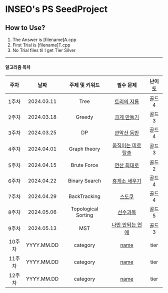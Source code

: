 # INSEO's PS SeedProject
## How to Use?
1. The Answer is  [filename]A.cpp
2. First Trial is [filename]T.cpp
3. No Trial files til I get Tier Silver
---
#### 알고리즘 목차
| 주차 | 날짜 | 주제 및 키워드 | 필수 문제 | 난이도 |
|:---------:|:---------:|:---------:|:---------:|:---------:|
|1주차| 2024.03.11 | Tree | [트리의 지름](https://www.acmicpc.net/problem/1967) | 골드 4 |
|2주차| 2024.03.18 | Greedy | [크게 만들기](https://www.acmicpc.net/problem/2812) | 골드 3 |  
|3주차| 2024.03.25 | DP | [관악산 등반](https://www.acmicpc.net/problem/14699) | 골드 4 |   
|4주차| 2024.04.01 | Graph theory | [움직이는 미로 탈출](https://www.acmicpc.net/problem/16954) | 골드3 |
|5주차| 2024.04.15 | Brute Force | [연산 최대로](https://www.acmicpc.net/problem/21943) | 골드2 |
|6주차| 2024.04.22 | Binary Search | [휴게소 세우기](https://www.acmicpc.net/problem/1477) | 골드4 |
|7주차| 2024.04.29 | BackTracking | [스도쿠](https://www.acmicpc.net/problem/2580) | 골드4 |
|8주차| 2024.05.06 | Topological Sorting | [선수과목](https://www.acmicpc.net/problem/14567) | 골드 5 |
|9주차| 2024.05.13 | MST | [나만 안되는 연애](https://www.acmicpc.net/problem/14621) | 골드 3 |
|10주차| YYYY.MM.DD | category | [name](link) | tier |
|11주차| YYYY.MM.DD | category | [name](link) | tier |
|12주차| YYYY.MM.DD | category | [name](link) | tier |